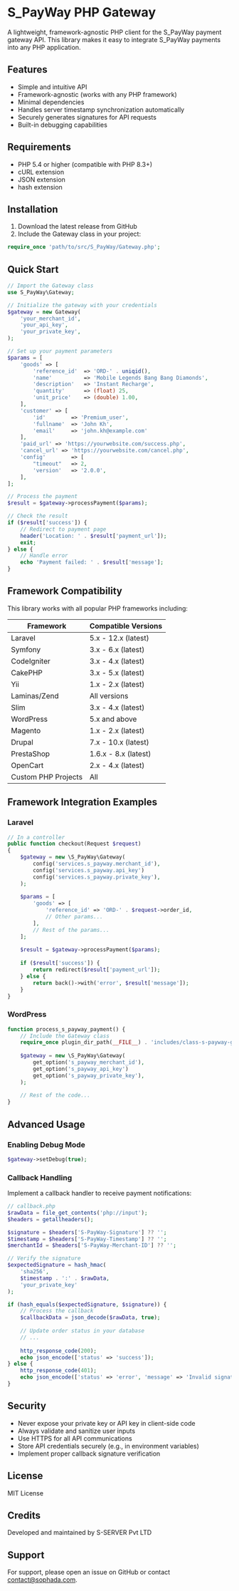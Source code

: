# S_PayWay PHP Gateway

A lightweight, framework-agnostic PHP client for the S_PayWay payment gateway API. This library makes it easy to integrate S_PayWay payments into any PHP application.

## Features

- Simple and intuitive API
- Framework-agnostic (works with any PHP framework)
- Minimal dependencies
- Handles server timestamp synchronization automatically
- Securely generates signatures for API requests
- Built-in debugging capabilities

## Requirements

- PHP 5.4 or higher (compatible with PHP 8.3+)
- cURL extension
- JSON extension
- hash extension

## Installation


1. Download the latest release from GitHub
2. Include the Gateway class in your project:

```php
require_once 'path/to/src/S_PayWay/Gateway.php';
```

## Quick Start

```php
// Import the Gateway class
use S_PayWay\Gateway;

// Initialize the gateway with your credentials
$gateway = new Gateway(
    'your_merchant_id',
    'your_api_key',
    'your_private_key',
);

// Set up your payment parameters
$params = [
    'goods' => [
        'reference_id'  => 'ORD-' . uniqid(),
        'name'          => 'Mobile Legends Bang Bang Diamonds',
        'description'   => 'Instant Recharge',
        'quantity'      => (float) 25,
        'unit_price'    => (double) 1.00,
    ],
    'customer' => [
        'id'        => 'Premium_user',
        'fullname'  => 'John Kh',
        'email'     => 'john.kh@example.com'
    ],
    'paid_url' => 'https://yourwebsite.com/success.php',
    'cancel_url' => 'https://yourwebsite.com/cancel.php',
    'config'        => [
        "timeout"   => 2,
        'version'   => '2.0.0',
    ],
];

// Process the payment
$result = $gateway->processPayment($params);

// Check the result
if ($result['success']) {
    // Redirect to payment page
    header('Location: ' . $result['payment_url']);
    exit;
} else {
    // Handle error
    echo 'Payment failed: ' . $result['message'];
}
```

## Framework Compatibility

This library works with all popular PHP frameworks including:

| Framework | Compatible Versions |
|-----------|---------------------|
| Laravel   | 5.x - 12.x (latest) |
| Symfony   | 3.x - 6.x (latest)  |
| CodeIgniter | 3.x - 4.x (latest) |
| CakePHP   | 3.x - 5.x (latest)  |
| Yii       | 1.x - 2.x (latest)  |
| Laminas/Zend | All versions     |
| Slim      | 3.x - 4.x (latest)  |
| WordPress | 5.x and above       |
| Magento   | 1.x - 2.x (latest)  |
| Drupal    | 7.x - 10.x (latest) |
| PrestaShop | 1.6.x - 8.x (latest) |
| OpenCart  | 2.x - 4.x (latest)  |
| Custom PHP Projects | All       |

## Framework Integration Examples

### Laravel

```php
// In a controller
public function checkout(Request $request)
{
    $gateway = new \S_PayWay\Gateway(
        config('services.s_payway.merchant_id'),
        config('services.s_payway.api_key')
        config('services.s_payway.private_key'),
    );
    
    $params = [
        'goods' => [
            'reference_id' => 'ORD-' . $request->order_id,
            // Other params...
        ],
        // Rest of the params...
    ];
    
    $result = $gateway->processPayment($params);
    
    if ($result['success']) {
        return redirect($result['payment_url']);
    } else {
        return back()->with('error', $result['message']);
    }
}
```

### WordPress

```php
function process_s_payway_payment() {
    // Include the Gateway class
    require_once plugin_dir_path(__FILE__) . 'includes/class-s-payway-gateway.php';
    
    $gateway = new \S_PayWay\Gateway(
        get_option('s_payway_merchant_id'),
        get_option('s_payway_api_key')
        get_option('s_payway_private_key'),
    );
    
    // Rest of the code...
}
```

## Advanced Usage

### Enabling Debug Mode

```php
$gateway->setDebug(true);
```

### Callback Handling

Implement a callback handler to receive payment notifications:

```php
// callback.php
$rawData = file_get_contents('php://input');
$headers = getallheaders();

$signature = $headers['S-PayWay-Signature'] ?? '';
$timestamp = $headers['S-PayWay-Timestamp'] ?? '';
$merchantId = $headers['S-PayWay-Merchant-ID'] ?? '';

// Verify the signature
$expectedSignature = hash_hmac(
    'sha256', 
    $timestamp . ':' . $rawData, 
    'your_private_key'
);

if (hash_equals($expectedSignature, $signature)) {
    // Process the callback
    $callbackData = json_decode($rawData, true);
    
    // Update order status in your database
    // ...
    
    http_response_code(200);
    echo json_encode(['status' => 'success']);
} else {
    http_response_code(401);
    echo json_encode(['status' => 'error', 'message' => 'Invalid signature']);
}
```

## Security

- Never expose your private key or API key in client-side code
- Always validate and sanitize user inputs
- Use HTTPS for all API communications
- Store API credentials securely (e.g., in environment variables)
- Implement proper callback signature verification

## License

MIT License

## Credits

Developed and maintained by S-SERVER Pvt LTD

## Support

For support, please open an issue on GitHub or contact [contact@sophada.com](mailto:contact@sophada.com).
